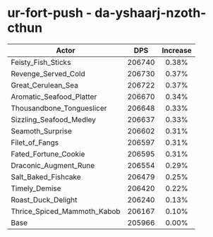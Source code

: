 # ur-fort-push - da-yshaarj-nzoth-cthun
| Actor | DPS | Increase |
|---|:---:|:---:|
|Feisty_Fish_Sticks|206740|0.38%|
|Revenge_Served_Cold|206730|0.37%|
|Great_Cerulean_Sea|206722|0.37%|
|Aromatic_Seafood_Platter|206670|0.34%|
|Thousandbone_Tongueslicer|206648|0.33%|
|Sizzling_Seafood_Medley|206637|0.33%|
|Seamoth_Surprise|206602|0.31%|
|Filet_of_Fangs|206597|0.31%|
|Fated_Fortune_Cookie|206595|0.31%|
|Draconic_Augment_Rune|206554|0.29%|
|Salt_Baked_Fishcake|206479|0.25%|
|Timely_Demise|206420|0.22%|
|Roast_Duck_Delight|206240|0.13%|
|Thrice_Spiced_Mammoth_Kabob|206167|0.10%|
|Base|205966|0.00%|
